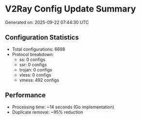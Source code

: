 # V2Ray Config Update Summary
Generated on: 2025-09-22 07:44:30 UTC

## Configuration Statistics
- Total configurations: 6698
- Protocol breakdown:
  - ss: 0 configs
  - ssr: 0 configs
  - trojan: 0 configs
  - vless: 0 configs
  - vmess: 492 configs

## Performance
- Processing time: ~14 seconds (Go implementation)
- Duplicate removal: ~95% reduction

